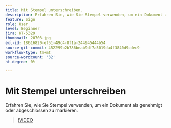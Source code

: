 ```yaml
---
title: Mit Stempel unterschreiben.
description: Erfahren Sie, wie Sie Stempel verwenden, um ein Dokument als genehmigt oder abgeschlossen zu markieren
feature: Sign
role: User
level: Beginner
jira: KT-5329
thumbnail: 20703.jpg
exl-id: 18616820-ef51-49c4-8f1a-244945444b54
source-git-commit: 452299b2b786beab9df7a5019da4f3840d9cdec9
workflow-type: tm+mt
source-wordcount: '32'
ht-degree: 0%

---
```


# Mit Stempel unterschreiben

Erfahren Sie, wie Sie Stempel verwenden, um ein Dokument als genehmigt oder abgeschlossen zu markieren.

>[!VIDEO](https://video.tv.adobe.com/v/3412561?quality=12&learn=on&hidetitle=true&captions=ger)
